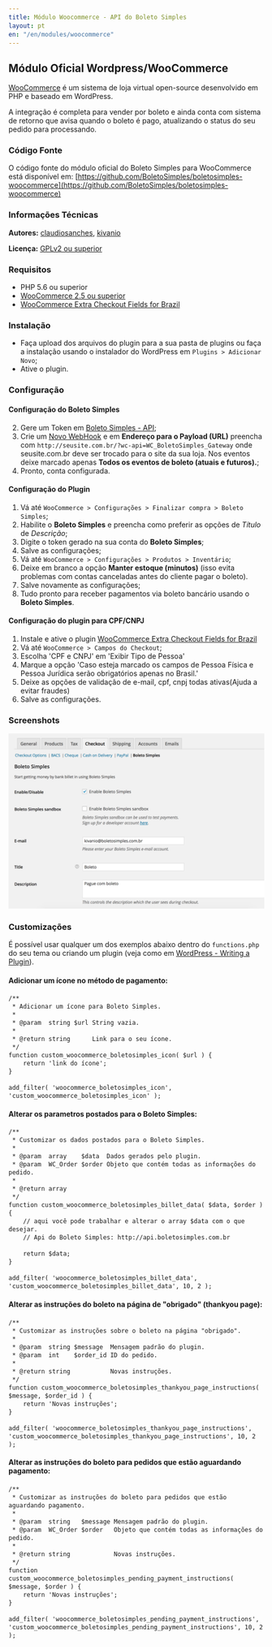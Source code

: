 ```yaml
---
title: Módulo Woocommerce - API do Boleto Simples
layout: pt
en: "/en/modules/woocommerce"
---
```


## Módulo Oficial Wordpress/WooCommerce

[WooCommerce](https://woocommerce.com/) é um sistema de loja virtual open-source desenvolvido em PHP e baseado em WordPress.

A integração é completa para vender por boleto e ainda conta com sistema de retorno que avisa quando o boleto é pago, atualizando o status do seu pedido para processando.

### Código Fonte

O código fonte do módulo oficial do Boleto Simples para WooCommerce está disponível em: [https://github.com/BoletoSimples/boletosimples-woocommerce](https://github.com/BoletoSimples/boletosimples-woocommerce)

### Informações Técnicas

**Autores:** [claudiosanches](https://github.com/claudiosanches), [kivanio](https://github.com/kivanio)

**Licença:** [GPLv2 ou superior](http://www.gnu.org/licenses/gpl-2.0.html)

### Requisitos

* PHP 5.6 ou superior
* [WooCommerce 2.5 ou superior](https://woocommerce.com/download)
* [WooCommerce Extra Checkout Fields for Brazil](https://wordpress.org/plugins/woocommerce-extra-checkout-fields-for-brazil/)

### Instalação

* Faça upload dos arquivos do plugin para a sua pasta de plugins ou faça a instalação usando o instalador do WordPress em `Plugins > Adicionar Novo`;
* Ative o plugin.

### Configuração

#### Configuração do Boleto Simples

2. Gere um Token em [Boleto Simples - API](https://boletosimples.com.br/conta/api/tokens);
3. Crie um [Novo WebHook](https://boletosimples.com.br/conta/api/webhooks) e em **Endereço para o Payload (URL)** preencha com `http://seusite.com.br/?wc-api=WC_BoletoSimples_Gateway` onde seusite.com.br deve ser trocado para o site da sua loja. Nos eventos deixe marcado apenas **Todos os eventos de boleto (atuais e futuros).**;
4. Pronto, conta configurada.

#### Configuração do Plugin

1. Vá até `WooCommerce > Configurações > Finalizar compra > Boleto Simples`;
2. Habilite o **Boleto Simples** e preencha como preferir as opções de *Título* de *Descrição*;
3. Digite o token gerado na sua conta do **Boleto Simples**;
5. Salve as configurações;
6. Vá até `WooCommerce > Configurações > Produtos > Inventário`;
7. Deixe em branco a opção **Manter estoque (minutos)** (isso evita problemas com contas canceladas antes do cliente pagar o boleto).
8. Salve novamente as configurações;
9. Tudo pronto para receber pagamentos via boleto bancário usando o **Boleto Simples**.

#### Configuração do plugin para CPF/CNPJ

1. Instale e ative o plugin [WooCommerce Extra Checkout Fields for Brazil](https://wordpress.org/plugins/woocommerce-extra-checkout-fields-for-brazil/)
2. Vá até `WooCommerce > Campos do Checkout`;
3. Escolha 'CPF e CNPJ' em 'Exibir Tipo de Pessoa'
4. Marque a opção 'Caso esteja marcado os campos de Pessoa Física e Pessoa Jurídica serão obrigatórios apenas no Brasil.'
5. Deixe as opções de validação de e-mail, cpf, cnpj todas ativas(Ajuda a evitar fraudes)
6. Salve as configurações.

### Screenshots

![](/img//modules/woocommerce/screenshot-1.png)

### Customizações

É possível usar qualquer um dos exemplos abaixo dentro do `functions.php` do seu tema ou criando um plugin (veja como em [WordPress - Writing a Plugin](http://codex.wordpress.org/Writing_a_Plugin)).

#### Adicionar um ícone no método de pagamento:


	/**
	 * Adicionar um ícone para Boleto Simples.
	 *
	 * @param  string $url String vazia.
	 *
	 * @return string      Link para o seu ícone.
	 */
	function custom_woocommerce_boletosimples_icon( $url ) {
		return 'link do ícone';
	}

	add_filter( 'woocommerce_boletosimples_icon', 'custom_woocommerce_boletosimples_icon' );


#### Alterar os parametros postados para o Boleto Simples:


	/**
	 * Customizar os dados postados para o Boleto Simples.
	 *
	 * @param  array    $data  Dados gerados pelo plugin.
	 * @param  WC_Order $order Objeto que contém todas as informações do pedido.
	 *
	 * @return array
	 */
	function custom_woocommerce_boletosimples_billet_data( $data, $order ) {
		// aqui você pode trabalhar e alterar o array $data com o que desejar.
		// Api do Boleto Simples: http://api.boletosimples.com.br

		return $data;
	}

	add_filter( 'woocommerce_boletosimples_billet_data', 'custom_woocommerce_boletosimples_billet_data', 10, 2 );


#### Alterar as instruções do boleto na página de "obrigado" (thankyou page):


	/**
	 * Customizar as instruções sobre o boleto na página "obrigado".
	 *
	 * @param  string $message  Mensagem padrão do plugin.
	 * @param  int    $order_id ID do pedido.
	 *
	 * @return string           Novas instruções.
	 */
	function custom_woocommerce_boletosimples_thankyou_page_instructions( $message, $order_id ) {
		return 'Novas instruções';
	}

	add_filter( 'woocommerce_boletosimples_thankyou_page_instructions', 'custom_woocommerce_boletosimples_thankyou_page_instructions', 10, 2 );


#### Alterar as instruções do boleto para pedidos que estão aguardando pagamento:


	/**
	 * Customizar as instruções do boleto para pedidos que estão aguardando pagamento.
	 *
	 * @param  string   $message Mensagem padrão do plugin.
	 * @param  WC_Order $order   Objeto que contém todas as informações do pedido.
	 *
	 * @return string            Novas instruções.
	 */
	function custom_woocommerce_boletosimples_pending_payment_instructions( $message, $order ) {
		return 'Novas instruções';
	}

	add_filter( 'woocommerce_boletosimples_pending_payment_instructions', 'custom_woocommerce_boletosimples_pending_payment_instructions', 10, 2 );
